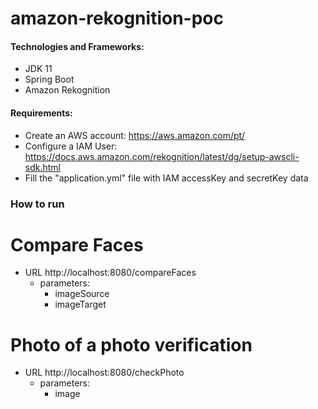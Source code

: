 # amazon-rekognition-poc

#### **Technologies and Frameworks:**
* JDK 11
* Spring Boot
* Amazon Rekognition

#### **Requirements:**
* Create an AWS account: https://aws.amazon.com/pt/
* Configure a IAM User: https://docs.aws.amazon.com/rekognition/latest/dg/setup-awscli-sdk.html
* Fill the "application.yml" file with IAM accessKey and secretKey data

### How to run
# Compare Faces
* URL http://localhost:8080/compareFaces
    - parameters:
        * imageSource
        * imageTarget
    
# Photo of a photo verification
* URL http://localhost:8080/checkPhoto
    - parameters:
      * image